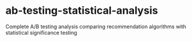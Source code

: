 # ab-testing-statistical-analysis
Complete A/B testing analysis comparing recommendation algorithms with statistical significance testing
